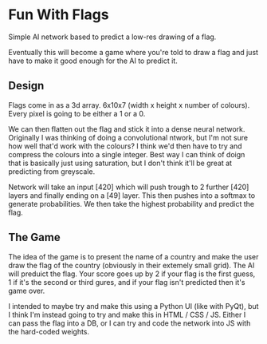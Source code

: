 # Fun With Flags

Simple AI network based to predict a low-res drawing of a flag.

Eventually this will become a game where you're told to draw a flag and just have to make it good enough for the AI to predict it.

## Design

Flags come in as a 3d array. 6x10x7 (width x height x number of colours). Every pixel is going to be either a 1 or a 0.

We can then flatten out the flag and stick it into a dense neural network. Originally I was thinking of doing a convolutional ntwork, but I'm not sure how well that'd work with the colours? I think we'd then have to try and compress the colours into a single integer. Best way I can think of doign that is basically just using saturation, but I don't think it'll be great at predicting from greyscale.

Network will take an input [420] which will push trough to 2 further [420] layers and finally ending on a [49] layer. This then pushes into a softmax to generate probabilities. We then take the highest probability and predict the flag.

## The Game

The idea of the game is to present the name of a country and make the user draw the flag of the country (obviously in their extemely small grid). The AI will preduict the flag. Your score goes up by 2 if your flag is the first guess, 1 if it's the second or third gures, and if your flag isn't predicted then it's game over.

I intended to maybe try and make this using a Python UI (like with PyQt), but I think I'm instead going to try and make this in HTML / CSS / JS. Either I can pass the flag into a DB, or I can try and code the network into JS with the hard-coded weights. 
